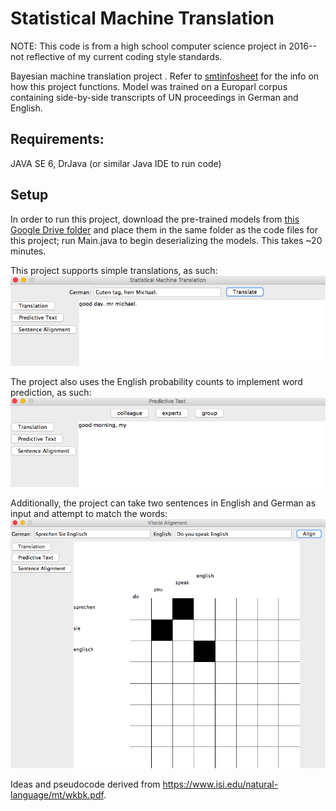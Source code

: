 # Statistical Machine Translation

NOTE: This code is from a high school computer science project in 2016--not reflective of my current coding style standards.

Bayesian machine translation project . Refer to [smtinfosheet](smtinfosheet.pdf) for the info on how this project functions. Model was trained on a Europarl corpus containing side-by-side transcripts of UN proceedings in German and English. 

## Requirements: 

JAVA SE 6, DrJava (or similar Java IDE to run code)

## Setup

In order to run this project, download the pre-trained models from [this Google Drive folder](https://drive.google.com/drive/folders/10ZZ6L2dE-Cgl6onc1wOZHAgT2GLTvxDQ?usp=sharing) and place them in the same folder as the code files for this project; run Main.java to begin deserializing the models. This takes ~20 minutes.

This project supports simple translations, as such:
![translation window](demos/translation.png)

The project also uses the English probability counts to implement word prediction, as such:
![prediction window](demos/prediction.png)

Additionally, the project can take two sentences in English and German as input and attempt to match the words:
![alignment window](demos/alignment.png)

Ideas and pseudocode derived from https://www.isi.edu/natural-language/mt/wkbk.pdf.

